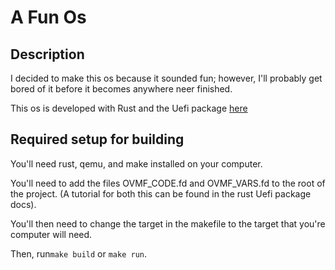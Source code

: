 # A Fun Os

## Description
I decided to make this os because it sounded fun; however, I'll probably get bored of it before it becomes anywhere neer finished.

This os is developed with Rust and the Uefi package [here](https://rust-osdev.github.io/uefi-rs/introduction.html)

## Required setup for building
You'll need rust, qemu, and make installed on your computer.

You'll need to add the files OVMF_CODE.fd and OVMF_VARS.fd to the root of the project. (A tutorial for both this can be found in the rust Uefi package docs).

You'll then need to change the target in the makefile to the target that you're computer will need.

Then, run`make build` or `make run`.
